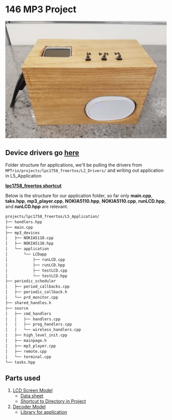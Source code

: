 # 146 MP3 Project

![img](img.png)

## Device drivers go [here](https://github.com/LopezChris/MPTrio/tree/master/projects/lpc1758_freertos/L5_Application/mp3_devices)

Folder structure for applications, we'll be pulling the drivers from `MPTrio/projects/lpc1758_freertos/L2_Drivers/` and writing out application in L5_Application

[**lpc1758_freertos shortcut**](https://github.com/LopezChris/MPTrio/tree/master/projects/lpc1758_freertos)

Below is the structure for our application folder, so far only
**main.cpp**, **taks.hpp**, **mp3_player.cpp**, **NOKIA5110.hpp**, **NOKIA5110.cpp**, **runLCD.hpp**, and **runLCD.hpp** are relevant.

~~~bash
projects/lpc1758_freertos/L5_Application/
├── handlers.hpp
├── main.cpp
├── mp3_devices
│   ├── NOKIA5110.cpp
│   ├── NOKIA5110.hpp
│   └── application
│       └── LCDapp
│           ├── runLCD.cpp
│           ├── runLCD.hpp
│           ├── testLCD.cpp
│           └── testLCD.hpp
├── periodic_scheduler
│   ├── period_callbacks.cpp
│   ├── periodic_callback.h
│   └── prd_monitor.cpp
├── shared_handles.h
├── source
│   ├── cmd_handlers
│   │   ├── handlers.cpp
│   │   ├── prog_handlers.cpp
│   │   └── wireless_handlers.cpp
│   ├── high_level_init.cpp
│   ├── mainpage.h
│   ├── mp3_player.cpp
│   ├── remote.cpp
│   └── terminal.cpp
└── tasks.hpp
~~~

## Parts used

1. [LCD Screen Model](https://www.sparkfun.com/products/10168)
    - [Data sheet](https://www.sparkfun.com/datasheets/LCD/Monochrome/Nokia5110.pdf)
    - [Shortcut to Directory in Project](https://github.com/LopezChris/MPTrio/tree/master/projects/lpc1758_freertos/L5_Application/mp3_devices)
2. [Decoder Model](https://www.adafruit.com/product/1381)
    - [Library for application](https://github.com/LopezChris/Adafruit_VS1053_Library)
